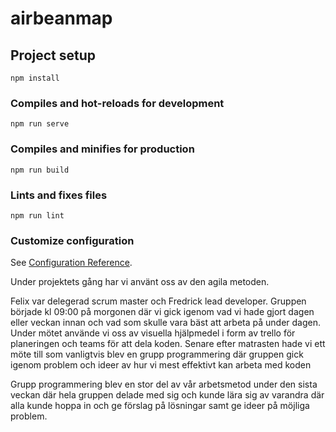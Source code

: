 # airbeanmap

## Project setup
```
npm install
```

### Compiles and hot-reloads for development
```
npm run serve
```

### Compiles and minifies for production
```
npm run build
```

### Lints and fixes files
```
npm run lint
```

### Customize configuration
See [Configuration Reference](https://cli.vuejs.org/config/).




Under projektets gång har vi använt oss av den agila metoden.


Felix var delegerad scrum master och Fredrick lead developer. Gruppen började  kl 09:00 på morgonen där vi gick igenom vad vi hade gjort dagen eller veckan innan och vad som skulle vara bäst att arbeta på under dagen. 
Under mötet använde vi oss av visuella hjälpmedel i form av trello för planeringen och teams för att dela koden. 
Senare efter matrasten hade vi ett möte till som vanligtvis blev en grupp programmering där gruppen gick igenom problem och ideer av hur vi mest effektivt kan arbeta med koden

Grupp programmering blev en stor del av vår arbetsmetod under den sista veckan där hela gruppen delade med sig och kunde lära sig av varandra där alla kunde hoppa in och ge förslag på lösningar samt ge ideer på möjliga problem. 